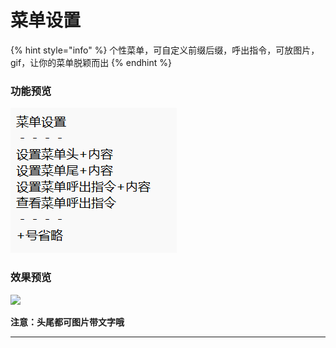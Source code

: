 # 菜单设置

{% hint style="info" %}
个性菜单，可自定义前缀后缀，呼出指令，可放图片，gif，让你的菜单脱颖而出
{% endhint %}

### 功能预览

![](<../.gitbook/assets/image (6) (1).png>)



### 效果预览

![](../.gitbook/assets/Screenshot\_2022-08-06-19-32-37-88\_9d26c6446fd7bb8.jpg)

**注意：头尾都可图片带文字哦**

****
